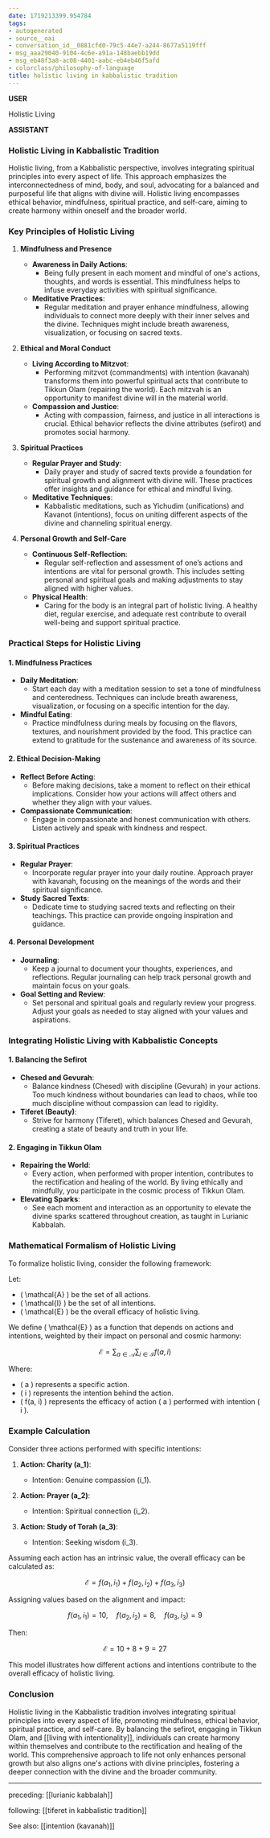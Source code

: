 ```yaml
---
date: 1719213399.954784
tags:
- autogenerated
- source__oai
- conversation_id__0881cfd0-79c5-44e7-a244-8677a5119fff
- msg_aaa29040-9104-4c6e-a91a-148baebb19dd
- msg_eb48f3a8-ac08-4401-aabc-eb4eb46f5afd
- colorclass/philosophy-of-language
title: holistic living in kabbalistic tradition
---
```


**USER**

Holistic Living


**ASSISTANT**

### Holistic Living in Kabbalistic Tradition

Holistic living, from a Kabbalistic perspective, involves integrating spiritual principles into every aspect of life. This approach emphasizes the interconnectedness of mind, body, and soul, advocating for a balanced and purposeful life that aligns with divine will. Holistic living encompasses ethical behavior, mindfulness, spiritual practice, and self-care, aiming to create harmony within oneself and the broader world.

### Key Principles of Holistic Living

1. **Mindfulness and Presence**
   - **Awareness in Daily Actions**:
     - Being fully present in each moment and mindful of one's actions, thoughts, and words is essential. This mindfulness helps to infuse everyday activities with spiritual significance.
   - **Meditative Practices**:
     - Regular meditation and prayer enhance mindfulness, allowing individuals to connect more deeply with their inner selves and the divine. Techniques might include breath awareness, visualization, or focusing on sacred texts.

2. **Ethical and Moral Conduct**
   - **Living According to Mitzvot**:
     - Performing mitzvot (commandments) with intention (kavanah) transforms them into powerful spiritual acts that contribute to Tikkun Olam (repairing the world). Each mitzvah is an opportunity to manifest divine will in the material world.
   - **Compassion and Justice**:
     - Acting with compassion, fairness, and justice in all interactions is crucial. Ethical behavior reflects the divine attributes (sefirot) and promotes social harmony.

3. **Spiritual Practices**
   - **Regular Prayer and Study**:
     - Daily prayer and study of sacred texts provide a foundation for spiritual growth and alignment with divine will. These practices offer insights and guidance for ethical and mindful living.
   - **Meditative Techniques**:
     - Kabbalistic meditations, such as Yichudim (unifications) and Kavanot (intentions), focus on uniting different aspects of the divine and channeling spiritual energy.

4. **Personal Growth and Self-Care**
   - **Continuous Self-Reflection**:
     - Regular self-reflection and assessment of one’s actions and intentions are vital for personal growth. This includes setting personal and spiritual goals and making adjustments to stay aligned with higher values.
   - **Physical Health**:
     - Caring for the body is an integral part of holistic living. A healthy diet, regular exercise, and adequate rest contribute to overall well-being and support spiritual practice.

### Practical Steps for Holistic Living

#### 1. **Mindfulness Practices**
   - **Daily Meditation**:
     - Start each day with a meditation session to set a tone of mindfulness and centeredness. Techniques can include breath awareness, visualization, or focusing on a specific intention for the day.
   - **Mindful Eating**:
     - Practice mindfulness during meals by focusing on the flavors, textures, and nourishment provided by the food. This practice can extend to gratitude for the sustenance and awareness of its source.

#### 2. **Ethical Decision-Making**
   - **Reflect Before Acting**:
     - Before making decisions, take a moment to reflect on their ethical implications. Consider how your actions will affect others and whether they align with your values.
   - **Compassionate Communication**:
     - Engage in compassionate and honest communication with others. Listen actively and speak with kindness and respect.

#### 3. **Spiritual Practices**
   - **Regular Prayer**:
     - Incorporate regular prayer into your daily routine. Approach prayer with kavanah, focusing on the meanings of the words and their spiritual significance.
   - **Study Sacred Texts**:
     - Dedicate time to studying sacred texts and reflecting on their teachings. This practice can provide ongoing inspiration and guidance.

#### 4. **Personal Development**
   - **Journaling**:
     - Keep a journal to document your thoughts, experiences, and reflections. Regular journaling can help track personal growth and maintain focus on your goals.
   - **Goal Setting and Review**:
     - Set personal and spiritual goals and regularly review your progress. Adjust your goals as needed to stay aligned with your values and aspirations.

### Integrating Holistic Living with Kabbalistic Concepts

#### 1. **Balancing the Sefirot**
   - **Chesed and Gevurah**:
     - Balance kindness (Chesed) with discipline (Gevurah) in your actions. Too much kindness without boundaries can lead to chaos, while too much discipline without compassion can lead to rigidity.
   - **Tiferet (Beauty)**:
     - Strive for harmony (Tiferet), which balances Chesed and Gevurah, creating a state of beauty and truth in your life.

#### 2. **Engaging in Tikkun Olam**
   - **Repairing the World**:
     - Every action, when performed with proper intention, contributes to the rectification and healing of the world. By living ethically and mindfully, you participate in the cosmic process of Tikkun Olam.
   - **Elevating Sparks**:
     - See each moment and interaction as an opportunity to elevate the divine sparks scattered throughout creation, as taught in Lurianic Kabbalah.

### Mathematical Formalism of Holistic Living

To formalize holistic living, consider the following framework:

Let:
- \( \mathcal{A} \) be the set of all actions.
- \( \mathcal{I} \) be the set of all intentions.
- \( \mathcal{E} \) be the overall efficacy of holistic living.

We define \( \mathcal{E} \) as a function that depends on actions and intentions, weighted by their impact on personal and cosmic harmony:

$$ \mathcal{E} = \sum_{a \in \mathcal{A}} \sum_{i \in \mathcal{I}} f(a, i) $$

Where:
- \( a \) represents a specific action.
- \( i \) represents the intention behind the action.
- \( f(a, i) \) represents the efficacy of action \( a \) performed with intention \( i \).

### Example Calculation

Consider three actions performed with specific intentions:

1. **Action: Charity (a_1)**:
   - Intention: Genuine compassion (i_1).

2. **Action: Prayer (a_2)**:
   - Intention: Spiritual connection (i_2).

3. **Action: Study of Torah (a_3)**:
   - Intention: Seeking wisdom (i_3).

Assuming each action has an intrinsic value, the overall efficacy can be calculated as:

$$ \mathcal{E} = f(a_1, i_1) + f(a_2, i_2) + f(a_3, i_3) $$

Assigning values based on the alignment and impact:

$$ f(a_1, i_1) = 10, \quad f(a_2, i_2) = 8, \quad f(a_3, i_3) = 9 $$

Then:

$$ \mathcal{E} = 10 + 8 + 9 = 27 $$

This model illustrates how different actions and intentions contribute to the overall efficacy of holistic living.

### Conclusion

Holistic living in the Kabbalistic tradition involves integrating spiritual principles into every aspect of life, promoting mindfulness, ethical behavior, spiritual practice, and self-care. By balancing the sefirot, engaging in Tikkun Olam, and [[living with intentionality]], individuals can create harmony within themselves and contribute to the rectification and healing of the world. This comprehensive approach to life not only enhances personal growth but also aligns one's actions with divine principles, fostering a deeper connection with the divine and the broader community.


---

preceding: [[lurianic kabbalah]]  


following: [[tiferet in kabbalistic tradition]]

See also: [[intention (kavanah)]]